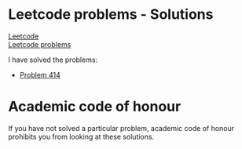 # Leetcode problems - Solutions

[Leetcode](https://leetcode.com/)\
[Leetcode problems](https://leetcode.com/problemset/all/)

I have solved the problems:
* [Problem 414](https://leetcode.com/problems/third-maximum-number/description/)

# Academic code of honour

If you have not solved a particular problem, academic code of honour
prohibits you from looking at these solutions.
